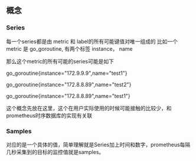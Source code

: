 ## 概念

### Series

每一个series都是由 metric 和 label的所有可能键值对唯一组成的 比如一个metric 是  go_goroutine, 有两个标签 instance， name

那么这个metric的所有可能的series可能是如下

go_goroutine{instance="172.9.9.9",name="test1"}

go_goroutine{instance="172.8.8.89",name="test2"}

go_goroutine{instance="172.8.8.89",name="test1"}

这个概念先放在这里，这个在用户实际使用的时候可能接触的比较少，和prometheus时序数据库的实现有关联


### Samples

对应的是一个具体的值，简单理解就是Series加上时间和数字，prometheus每隔几秒采集到的目标的监控值就是samples。

